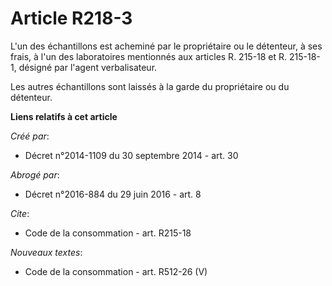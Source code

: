 # Article R218-3

L'un des échantillons est acheminé par le propriétaire ou le détenteur, à ses frais, à l'un des laboratoires mentionnés aux
articles R. 215-18 et R. 215-18-1, désigné par l'agent verbalisateur. 

Les autres échantillons sont laissés à la garde du propriétaire ou du détenteur.

**Liens relatifs à cet article**

_Créé par_:

  - Décret n°2014-1109 du 30 septembre 2014 - art. 30

_Abrogé par_:

  - Décret n°2016-884 du 29 juin 2016 - art. 8

_Cite_:

  - Code de la consommation - art. R215-18

_Nouveaux textes_:

  - Code de la consommation - art. R512-26 (V)
